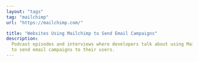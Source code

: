 ```yaml
---
layout: "tags"
tag: "mailchimp"
url: "https://mailchimp.com/"

title: "Websites Using Mailchimp to Send Email Campaigns"
description:
  Podcast episodes and interviews where developers talk about using Mailchimp
  to send email campaigns to their users.
---
```

